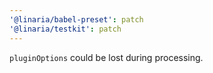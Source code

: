 ```yaml
---
'@linaria/babel-preset': patch
'@linaria/testkit': patch
---
```


`pluginOptions` could be lost during processing.
